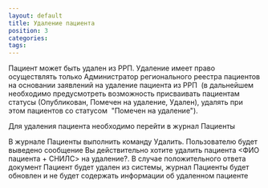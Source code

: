 ```yaml
---
layout: default
title: Удаление пациента
position: 3
categories: 
tags: 
---
```


Пациент может быть удален из РРП. Удаление имеет право осуществлять только Администратор регионального реестра пациентов на основании заявлений на удаление пациента из РРП  (в дальнейшем необходимо предусмотреть возможность присваивать пациентам статусы (Опубликован, Помечен на удаление, Удален), удалять при этом пациентов со статусом  "Помечен на удаление").

Для удаления пациента необходимо перейти в журнал Пациенты  
  
  
В журнале Пациенты выполнить команду Удалить. Пользователю будет выведено сообщение Вы действительно хотите удалить пациента <ФИО пациента + СНИЛС> на удаление?. В случае положительного ответа документ Пациент будет удален из системы, журнал Пациенты будет обновлен и не будет содержать информации об удаленном пациенте